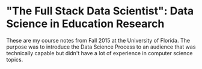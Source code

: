 # "The Full Stack Data Scientist": Data Science in Education Research

These are my course notes from Fall 2015 at the University of Florida. The purpose was to introduce the Data Science Process to an audience that was technically capable but didn't have a lot of experience in computer science topics.
